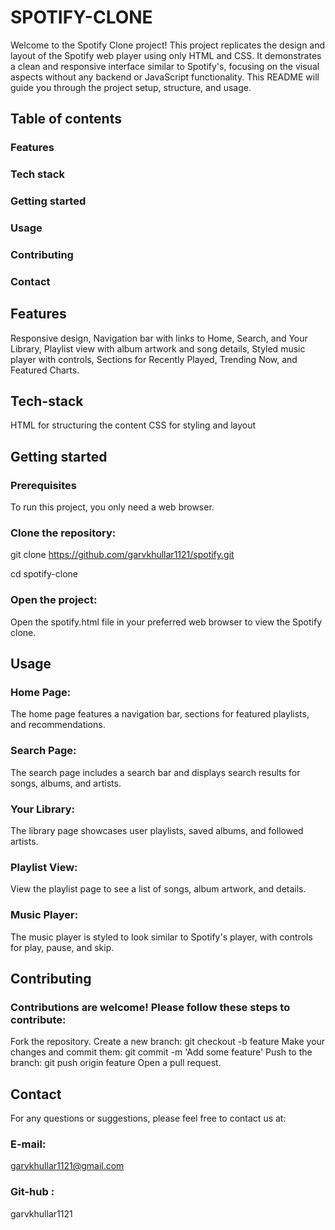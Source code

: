 # SPOTIFY-CLONE
Welcome to the Spotify Clone project! This project replicates the design and layout of the Spotify web player using only HTML and CSS. It demonstrates a clean and responsive interface similar to Spotify's, focusing on the visual aspects without any backend or JavaScript functionality. This README will guide you through the project setup, structure, and usage.
## Table of contents
### Features
### Tech stack
### Getting started
### Usage
### Contributing
### Contact

## Features
Responsive design,
Navigation bar with links to Home, Search, and Your Library,
Playlist view with album artwork and song details,
Styled music player with controls,
Sections for Recently Played, Trending Now, and Featured Charts.

## Tech-stack
HTML for structuring the content
CSS for styling and layout

## Getting started
### Prerequisites
To run this project, you only need a web browser.
### Clone the repository:
git clone https://github.com/garvkhullar1121/spotify.git


cd spotify-clone
### Open the project:
Open the spotify.html file in your preferred web browser to view the Spotify clone.

## Usage
### Home Page:
The home page features a navigation bar, sections for featured playlists, and recommendations.
### Search Page:
The search page includes a search bar and displays search results for songs, albums, and artists.
### Your Library:
The library page showcases user playlists, saved albums, and followed artists.
### Playlist View:
View the playlist page to see a list of songs, album artwork, and details.
### Music Player:
The music player is styled to look similar to Spotify's player, with controls for play, pause, and skip.

## Contributing
### Contributions are welcome! Please follow these steps to contribute:

Fork the repository.
Create a new branch: git checkout -b feature
Make your changes and commit them: git commit -m 'Add some feature'
Push to the branch: git push origin feature
Open a pull request.

## Contact
For any questions or suggestions, please feel free to contact us at:
### E-mail:
garvkhullar1121@gmail.com

### Git-hub :
garvkhullar1121
